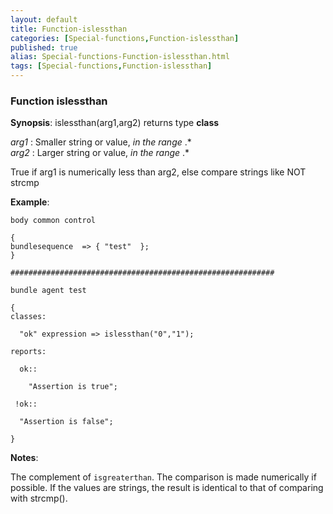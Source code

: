 ```yaml
---
layout: default
title: Function-islessthan
categories: [Special-functions,Function-islessthan]
published: true
alias: Special-functions-Function-islessthan.html
tags: [Special-functions,Function-islessthan]
---
```


### Function islessthan

**Synopsis**: islessthan(arg1,arg2) returns type **class**

  
 *arg1* : Smaller string or value, *in the range* .\*   
 *arg2* : Larger string or value, *in the range* .\*   

True if arg1 is numerically less than arg2, else compare strings like
NOT strcmp

**Example**:  
   

```
body common control

{
bundlesequence  => { "test"  };
}

###########################################################

bundle agent test

{
classes:

  "ok" expression => islessthan("0","1");

reports:

  ok::

    "Assertion is true";

 !ok::

  "Assertion is false";

}
```

**Notes**:  
   

The complement of `isgreaterthan`. The comparison is made numerically if
possible. If the values are strings, the result is identical to that of
comparing with strcmp().
